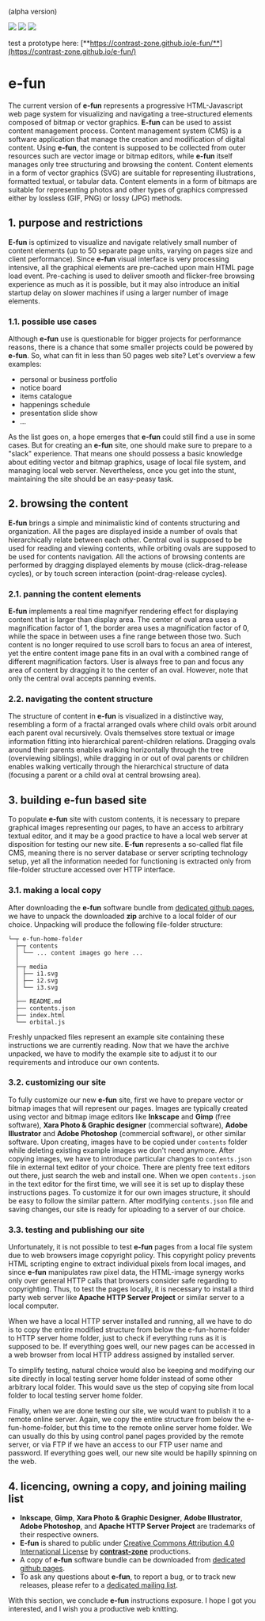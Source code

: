 (alpha version)

![](https://contrast-zone.github.io/e-fun/media/i1.svg) ![](https://contrast-zone.github.io/e-fun/media/i2.svg) ![](https://contrast-zone.github.io/e-fun/media/i3.svg)  

test a prototype here: [**https://contrast-zone.github.io/e-fun/**](https://contrast-zone.github.io/e-fun/)  

# e-fun

The current version of **e-fun** represents a progressive HTML-Javascript web page system for visualizing and navigating a tree-structured elements composed of bitmap or vector graphics. **E-fun** can be used to assist content management process. Content management system (CMS) is a software application that manage the creation and modification of digital content. Using **e-fun**, the content is supposed to be collected from outer resources such are vector image or bitmap editors, while **e-fun** itself manages only tree structuring and browsing the content. Content elements in a form of vector graphics (SVG) are suitable for representing illustrations, formatted textual, or tabular data. Content elements in a form of bitmaps are suitable for representing photos and other types of graphics compressed either by lossless (GIF, PNG) or lossy (JPG) methods.

## 1. purpose and restrictions

**E-fun** is optimized to visualize and navigate relatively small number of content elements (up to 50 separate page units, varying on pages size and client performance). Since **e-fun** visual interface is very processing intensive, all the graphical elements are pre-cached upon main HTML page load event. Pre-caching is used to deliver smooth and flicker-free browsing experience as much as it is possible, but it may also introduce an initial startup delay on slower machines if using a larger number of image elements.

### 1.1. possible use cases

Although **e-fun** use is questionable for bigger projects for performance reasons, there is a chance that some smaller projects could be powered by **e-fun**. So, what can fit in less than 50 pages web site? Let's overview a few examples:

- personal or business portfolio
- notice board
- items catalogue
- happenings schedule
- presentation slide show
- ...

As the list goes on, a hope emerges that **e-fun** could still find a use in some cases. But for creating an **e-fun** site, one should make sure to prepare to a "slack" experience. That means one should possess a basic knowledge about editing vector and bitmap graphics, usage of local file system, and managing local web server. Nevertheless, once you get into the stunt, maintaining the site should be an easy-peasy task.

## 2. browsing the content

**E-fun** brings a simple and minimalistic kind of contents structuring and organization. All the pages are displayed inside a number of ovals that hierarchically relate between each other. Central oval is supposed to be used for reading and viewing contents, while orbiting ovals are supposed to be used for contents navigation. All the actions of browsing contents are performed by dragging displayed elements by mouse (click-drag-release cycles), or by touch screen interaction (point-drag-release cycles).

### 2.1. panning the content elements

**E-fun** implements a real time magnifyer rendering effect for displaying content that is larger than display area. The center of oval area uses a magnification factor of 1, the border area uses a magnification factor of 0, while the space in between uses a fine range between those two. Such content is no longer required to use scroll bars to focus an area of interest, yet the entire content image pane fits in an oval with a combined range of different magnification factors. User is always free to pan and focus any area of content by dragging it to the center of an oval. However, note that only the central oval accepts panning events. 

### 2.2. navigating the content structure

The structure of content in **e-fun** is visualized in a distinctive way, resembling a form of a fractal arranged ovals where child ovals orbit around each parent oval recursively. Ovals themselves store textual or image information fitting into hierarchical parent-children relations. Dragging ovals around their parents enables walking horizontally through the tree (overviewing siblings), while dragging in or out of oval parents or children enables walking vertically through the hierarchical structure of data (focusing a parent or a child oval at central browsing area).

## 3. building e-fun based site

To populate **e-fun** site with custom contents, it is necessary to prepare graphical images representing our pages, to have an access to arbitrary textual editor, and it may be a good practice to have a local web server at disposition for testing our new site. **E-fun** represents a so-called flat file CMS, meaning there is no server database or server scripting technology setup, yet all the information needed for functioning is extracted only from file-folder structure accessed over HTTP interface.

### 3.1. making a local copy

After downloading the **e-fun** software bundle from [dedicated github pages](https://github.com/contrast-zone/e-fun), we have to unpack the downloaded **zip** archive to a local folder of our choice. Unpacking will produce the following file-folder structure:

    └─┬ e-fun-home-folder
      ├─┬ contents
      │ └── ... content images go here ...
      │
      ├─┬ media
      │ ├── i1.svg
      │ ├── i2.svg
      │ └── i3.svg
      │
      ├── README.md
      ├── contents.json 
      ├── index.html
      └── orbital.js

Freshly unpacked files represent an example site containing these instructions we are currently reading. Now that we have the archive unpacked, we have to modify the example site to adjust it to our requirements and introduce our own contents.

### 3.2. customizing our site

To fully customize our new **e-fun** site, first we have to prepare vector or bitmap images that will represent our pages. Images are typically created using vector and bitmap image editors like **Inkscape** and **Gimp** (free software), **Xara Photo & Graphic designer** (commercial software), **Adobe Illustrator** and **Adobe Photoshop** (commercial software), or other similar software. Upon creating, images have to be copied under `contents` folder while deleting existing example images we don't need anymore. After copying images, we have to introduce particular changes to `contents.json` file in external text editor of your choice. There are plenty free text editors out there, just search the web and install one. When we open `contents.json` in the text editor for the first time, we will see it is set up to display these instructions pages. To customize it for our own images structure, it should be easy to follow the similar pattern. After modifying `contents.json` file and saving changes, our site is ready for uploading to a server of our choice.

### 3.3. testing and publishing our site

Unfortunately, it is not possible to test **e-fun** pages from a local file system due to web browsers image copyright policy. This copyright policy prevents HTML scripting engine to extract individual pixels from local images, and since **e-fun** manipulates raw pixel data, the HTML-image synergy works only over general HTTP calls that browsers consider safe regarding to copyrighting. Thus, to test the pages locally, it is necessary to install a third party web server like **Apache HTTP Server Project** or similar server to a local computer.

When we have a local HTTP server installed and running, all we have to do is to copy the entire modified structure from below the e-fun-home-folder to HTTP server home folder, just to check if everything runs as it is supposed to be. If everything goes well, our new pages can be accessed in a web browser from local HTTP address assigned by installed server.

To simplify testing, natural choice would also be keeping and modifying our site directly in local testing server home folder instead of some other arbitrary local folder. This would save us the step of copying site from local folder to local testing server home folder.

Finally, when we are done testing our site, we would want to publish it to a remote online server. Again, we copy the entire structure from below the e-fun-home-folder, but this time to the remote online server home folder. We can usually do this by using control panel pages provided by the remote server, or via FTP if we have an access to our FTP user name and password. If everything goes well, our new site would be hapilly spinning on the web.

## 4. licencing, owning a copy, and joining mailing list

- **Inkscape**, **Gimp**, **Xara Photo & Graphic Designer**, **Adobe Illustrator**, **Adobe Photoshop**, and **Apache HTTP Server Project** are trademarks of their respective owners.
- **E-fun** is shared to public under [Creative Commons Attribution 4.0 International License](http://creativecommons.org/licenses/by/4.0/) by [**contrast-zone**](https://github.com/contrast-zone/) productions.
- A copy of **e-fun** software bundle can be downloaded from [dedicated github pages](https://github.com/contrast-zone/e-fun/).
- To ask any questions about **e-fun**, to report a bug, or to track new releases, please refer to a [dedicated mailing list](https://groups.google.com/d/forum/czone-efun).

With this section, we conclude **e-fun** instructions exposure. I hope I got you interested, and I wish you a productive web knitting.

